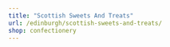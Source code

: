 ```yaml
---
title: "Scottish Sweets And Treats"
url: /edinburgh/scottish-sweets-and-treats/
shop: confectionery
---
```

